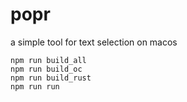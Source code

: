 # popr

a simple tool for text selection on macos


```
npm run build_all
npm run build_oc
npm run build_rust
npm run run
```
